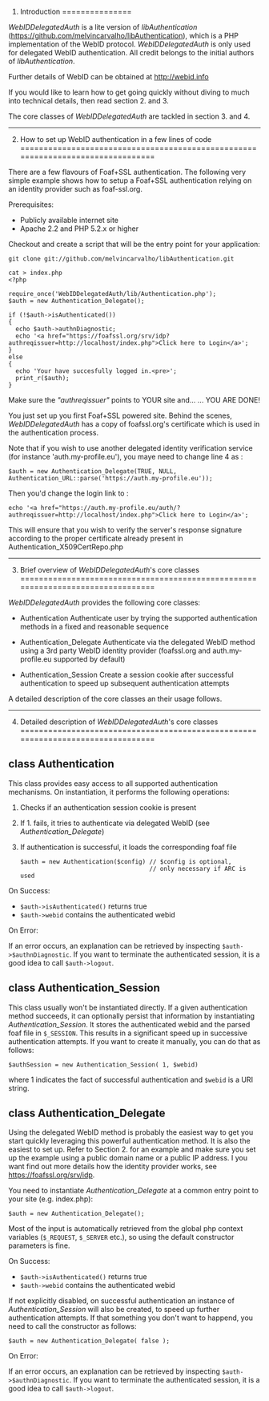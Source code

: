 1. Introduction
===============

_WebIDDelegatedAuth_ is a lite version of _libAuthentication_ (<https://github.com/melvincarvalho/libAuthentication>), 
which is a PHP implementation of the WebID protocol. _WebIDDelegatedAuth_ is only 
used for delegated WebID authentication. All credit belongs to the initial authors 
of _libAuthentication_.

Further details of WebID can be obtained at <http://webid.info>

If you would like to learn how to get going quickly without diving to much into
technical details, then read section 2. and 3.

The core classes of _WebIDDelegatedAuth_ are tackled in section 3. and 4.

--------------------------------------------------------------------------------

2. How to set up WebID authentication in a few lines of code
================================================================================

There are a few flavours of Foaf+SSL authentication. The following very simple
example shows how to setup a Foaf+SSL authentication relying on an identity 
provider such as foaf-ssl.org.

Prerequisites:

  *   Publicly available internet site
  *   Apache 2.2 and PHP 5.2.x or higher

Checkout and create a script that will be the entry point for your application:

    git clone git://github.com/melvincarvalho/libAuthentication.git

    cat > index.php
    <?php

    require_once('WebIDDelegatedAuth/lib/Authentication.php');
    $auth = new Authentication_Delegate();

    if (!$auth->isAuthenticated()) 
    { 
      echo $auth->authnDiagnostic;
      echo '<a href="https://foafssl.org/srv/idp?authreqissuer=http://localhost/index.php">Click here to Login</a>';
    } 
    else 
    { 
      echo 'Your have succesfully logged in.<pre>';
      print_r($auth);
    } 

Make sure the _"authreqissuer"_ points to YOUR site and...
... YOU ARE DONE!

You just set up you first Foaf+SSL powered site. Behind the scenes,
_WebIDDelegatedAuth_ has a copy of foafssl.org's certificate which is used
in the authentication process.


Note that if you wish to use another delegated identity verification
service (for instance 'auth.my-profile.eu'), you maye need to change line 4 as :

    $auth = new Authentication_Delegate(TRUE, NULL, Authentication_URL::parse('https://auth.my-profile.eu'));

Then you'd change the login link to : 

    echo '<a href="https://auth.my-profile.eu/auth/?authreqissuer=http://localhost/index.php">Click here to Login</a>';

This will ensure that you wish to verify the server's response
signature according to the proper certificate already present in Authentication_X509CertRepo.php

--------------------------------------------------------------------------------

3. Brief overview of _WebIDDelegatedAuth_'s core classes
================================================================================

_WebIDDelegatedAuth_ provides the following core classes:

*   Authentication
    Authenticate user by trying the supported authentication methods in a fixed 
    and reasonable sequence

*   Authentication_Delegate
    Authenticate via the delegated WebID method using a 3rd party WebID 
    identity provider (foafssl.org and auth.my-profile.eu supported by default)

*   Authentication_Session
    Create a session cookie after successful authentication to speed up 
    subsequent authentication attempts

A detailed description of the core classes an their usage follows.

--------------------------------------------------------------------------------

4. Detailed description of _WebIDDelegatedAuth_'s core classes
================================================================================

class Authentication
--------------------------------------------------------------------------------
This class provides easy access to all supported authentication mechanisms. 
On instantiation, it performs the following operations:

1.  Checks if an authentication session cookie is present
2.  If 1. fails, it tries to authenticate via delegated WebID (see _Authentication\_Delegate_)
3.  If authentication is successful, it loads the corresponding foaf file

        $auth = new Authentication($config) // $config is optional,  
                                            // only necessary if ARC is used

On Success:

-   `$auth->isAuthenticated()` returns true
-   `$auth->webid` contains the authenticated webid

On Error:

If an error occurs, an explanation can be retrieved by inspecting
`$auth->$authnDiagnostic`.
If you want to terminate the authenticated session, it is a good idea to call
`$auth->logout`.

class Authentication_Session
--------------------------------------------------------------------------------

This class usually won't be instantiated directly. If a given authentication 
method succeeds, it can optionally persist that information by instantiating 
_Authentication\_Session_. It stores the authenticated webid and the parsed foaf
file in `$_SESSION`. This results in a significant speed up in successive 
authentication attempts. If you want to create it manually, you can do that as follows:

    $authSession = new Authentication_Session( 1, $webid)

where 1 indicates the fact of successful authentication and `$webid` is a URI string.

class Authentication_Delegate
--------------------------------------------------------------------------------

Using the delegated WebID method is probably the easiest way to get you start 
quickly leveraging this powerful authentication method. It is also the easiest 
to set up. Refer to Section 2. for an example and make sure you set up the example 
using a public domain name or a public IP address. I you want find out more details 
how the identity provider works, see <https://foafssl.org/srv/idp>.

You need to instantiate _Authentication\_Delegate_ at a common entry point 
to your site (e.g. index.php):

    $auth = new Authentication_Delegate();

Most of the input is automatically retrieved from the global php context variables 
(`$_REQUEST`, `$_SERVER` etc.), so using the default constructor parameters is fine. 

On Success:

-   `$auth->isAuthenticated()` returns true
-   `$auth->webid` contains the authenticated webid

If not explicitly disabled, on successful authentication an instance of 
_Authentication\_Session_ will also be created, to speed up further authentication 
attempts. If that something you don't want to happend, you need to call the constructor 
as follows:

    $auth = new Authentication_Delegate( false );

On Error:

If an error occurs, an explanation can be retrieved by inspecting `$auth->$authnDiagnostic`.
If you want to terminate the authenticated session, it is a good idea to call `$auth->logout`.

